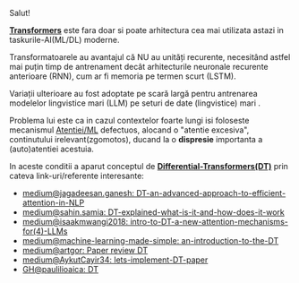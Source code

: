 Salut!

[**Transformers**](https://en.wikipedia.org/wiki/Transformer_(deep_learning_architecture)#Subsequent_work) este fara doar si poate arhitectura cea mai utilizata astazi in taskurile-AI(ML/DL) moderne.

Transformatoarele au avantajul că NU au unități recurente, necesitând astfel mai puțin timp de antrenament decât arhitecturile neuronale recurente anterioare (RNN), cum ar fi memoria pe termen scurt (LSTM).

Variații ulterioare au fost adoptate pe scară largă pentru antrenarea modelelor lingvistice mari (LLM) pe seturi de date (lingvistice) mari .

Problema lui este ca in cazul contextelor foarte lungi isi foloseste mecanismul [Atentiei/ML](https://en.wikipedia.org/wiki/Attention_(machine_learning)) defectuos,
alocand o "atentie  excesiva", continutului irelevant(zgomotos), ducand la o **dispresie** importanta a (auto)atentiei acestuia.

In aceste conditii a aparut conceptul de [**Differential-Transformers(DT)**](https://medium.com/@jagadeesan.ganesh/differential-transformers-an-advanced-approach-to-efficient-attention-in-nlp-8b9ffd931df5) prin cateva link-uri/referente interesante:

 - [medium@jagadeesan.ganesh: DT-an-advanced-approach-to-efficient-attention-in-NLP](https://medium.com/@jagadeesan.ganesh/differential-transformers-an-advanced-approach-to-efficient-attention-in-nlp-8b9ffd931df5)
 - [medium@sahin.samia: DT-explained-what-is-it-and-how-does-it-work](https://medium.com/@sahin.samia/differential-transformer-explained-what-is-it-and-how-does-it-work-437d91bd8724)
 - [medium@isaakmwangi2018: intro-to-DT-a-new-attention-mechanisms-for(4)-LLMs](https://medium.com/@isaakmwangi2018/intro-to-differential-transformers-a-new-attention-mechanisms-for-large-language-models-llms-9d977b5857ae)
 - [medium@machine-learning-made-simple: an-introduction-to-the-DT](https://machine-learning-made-simple.medium.com/an-introduction-to-the-differential-transformer-ecaa86b1b6a7)
 - [medium@artgor: Paper review DT](https://artgor.medium.com/paper-review-differential-transformer-89a47bbb9700)
 - [medium@AykutCayir34: lets-implement-DT-paper](https://medium.com/@AykutCayir34/lets-implement-differential-transformer-paper-0e4499659604)
 - [GH@paulilioaica: DT](https://github.com/paulilioaica/Differential-Transformer)
